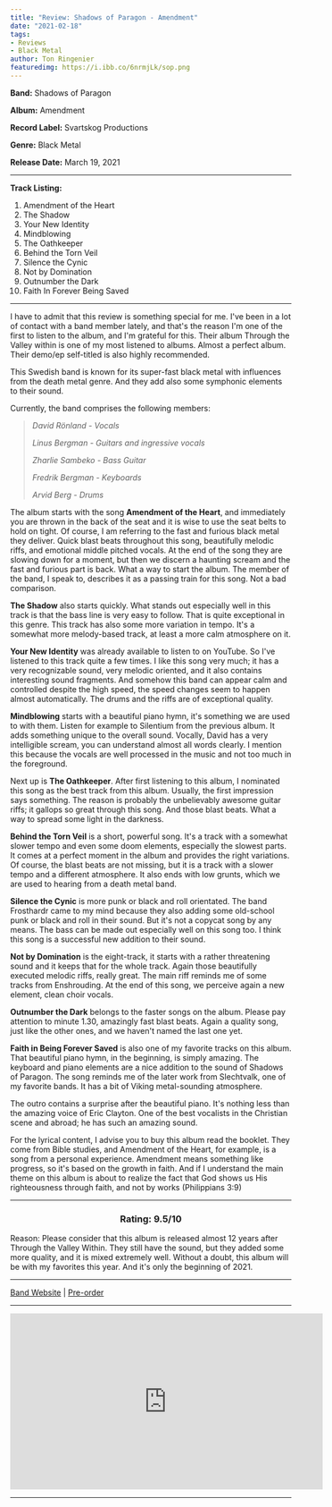 ```yaml
---
title: "Review: Shadows of Paragon - Amendment"
date: "2021-02-18"
tags:
- Reviews
- Black Metal
author: Ton Ringenier  
featuredimg: https://i.ibb.co/6nrmjLk/sop.png
---
```


**Band:** Shadows of Paragon

**Album:** Amendment

**Record Label:** Svartskog Productions

**Genre:** Black Metal

**Release Date:** March 19, 2021

<hr>

**Track Listing:**

1. Amendment of the Heart
2. The Shadow
3.  Your New Identity
4. Mindblowing
5. The Oathkeeper
6. Behind the Torn Veil
7. Silence the Cynic
8. Not by Domination
9. Outnumber the Dark
10. Faith In Forever Being Saved

<hr>
I have to admit that this review is something special for me. I've been in a lot of contact with a band member lately, and that's the reason I'm one of the first to listen to the album, and I'm grateful for this. Their album Through the Valley within is one of my most listened to albums. Almost a perfect album. Their demo/ep self-titled is also highly recommended.

This Swedish band is known for its super-fast black metal with influences from the death metal genre. And they add also some symphonic elements to their sound. 

Currently, the band comprises the following members:

> *David Rönland - Vocals*
>
> *Linus Bergman - Guitars and ingressive vocals*
>
> *Zharlie Sambeko - Bass Guitar*
>
> *Fredrik Bergman - Keyboards*
>
> *Arvid Berg - Drums*

The album starts with the song **Amendment of the Heart**, and immediately you are thrown in the back of the seat and it is wise to use the seat belts to hold on tight. Of course, I am referring to the fast and furious black metal they deliver. Quick blast beats throughout this song, beautifully melodic riffs, and emotional middle pitched vocals. At the end of the song they are slowing down for a moment, but then we discern a haunting scream and the fast and furious part is back. What a way to start the album. The member of the band, I speak to, describes it as a passing train for this song. Not a bad comparison.

**The Shadow** also starts quickly. What stands out especially well in this track is that the bass line is very easy to follow. That is quite exceptional in this genre. This track has also some more variation in tempo. It's a somewhat more melody-based track, at least a more calm atmosphere on it.

 **Your New Identity** was already available to listen to on YouTube. So I've listened to this track quite a few times. I like this song very much; it has a very recognizable sound, very melodic oriented, and it also contains interesting sound fragments. And somehow this band can appear calm and controlled despite the high speed, the speed changes seem to happen almost automatically. The drums and the riffs are of exceptional quality. 

**Mindblowing** starts with a beautiful piano hymn, it's something we are used to with them. Listen for example to Silentium from the previous album. It adds something unique to the overall sound. Vocally, David has a very intelligible scream, you can understand almost all words clearly. I mention this because the vocals are well processed in the music and not too much in the foreground.

Next up is **The Oathkeeper**. After first listening to this album, I nominated this song as the best track from this album. Usually, the first impression says something. The reason is probably the unbelievably awesome guitar riffs; it gallops so great through this song. And those blast beats. What a way to spread some light in the darkness. 

**Behind the Torn Veil** is a short, powerful song. It's a track with a somewhat slower tempo and even some doom elements, especially the slowest parts. It comes at a perfect moment in the album and provides the right variations. Of course, the blast beats are not missing, but it is a track with a slower tempo and a different atmosphere. It also ends with low grunts, which we are used to hearing from a death metal band.

**Silence the Cynic** is more punk or black and roll orientated. The band Frosthardr came to my mind because they also adding some old-school punk or black and roll in their sound. But it's not a copycat song by any means. The bass can be made out especially well on this song too. I think this song is a successful new addition to their sound.

**Not by Domination** is the eight-track, it starts with a rather threatening sound and it keeps that for the whole track. Again those beautifully executed melodic riffs, really great. The main riff reminds me of some tracks from Enshrouding. At the end of this song, we perceive again a new element, clean choir vocals.

**Outnumber the Dark** belongs to the faster songs on the album. Please pay attention to minute 1.30, amazingly fast blast beats. Again a quality song, just like the other ones, and we haven't named the last one yet.

**Faith in Being Forever Saved** is also one of my favorite tracks on this album. That beautiful piano hymn, in the beginning, is simply amazing. The keyboard and piano elements are a nice addition to the sound of Shadows of Paragon. The song reminds me of the later work from Slechtvalk, one of my favorite bands. It has a bit of Viking metal-sounding atmosphere. 

The outro contains a surprise after the beautiful piano. It's nothing less than the amazing voice of Eric Clayton. One of the best vocalists in the Christian scene and abroad; he has such an amazing sound.

For the lyrical content, I advise you to buy this album read the booklet. They come from Bible studies, and Amendment of the Heart, for example, is a song from a personal experience. Amendment means something like progress, so it's based on the growth in faith. And if I understand the main theme on this album is about to realize the fact that God shows us His righteousness through faith, and not by works (Philippians 3:9)

<hr>

<h3 style="text-align:center">Rating: 9.5/10</h3>



Reason: Please consider that this album is released almost 12 years after Through the Valley Within. They still have the sound, but they added some more quality, and it is mixed extremely well. Without a doubt, this album will be with my favorites this year. And it's only the beginning of 2021. 

<hr>


[Band Website](https://shadowsofparagon.com/) | [Pre-order](https://svartskog.se/)

<hr>

<div class="video-container"><iframe src="https://www.youtube.com/embed/zEvFSja__Ro" width="560" height="315" frameborder="0"></iframe></div>

<hr>